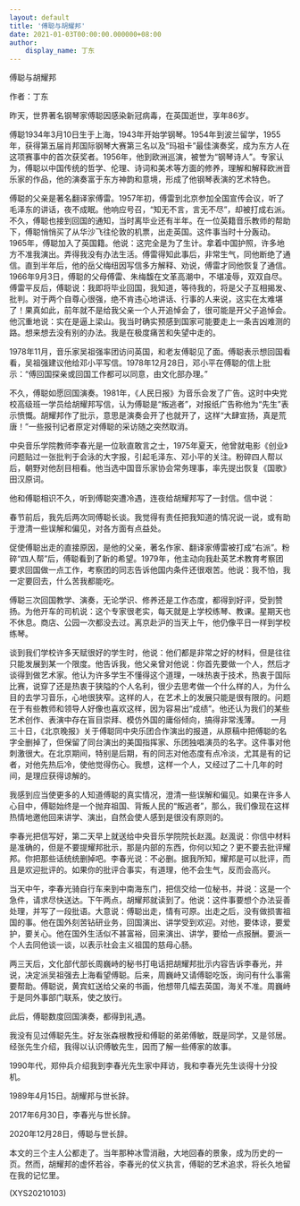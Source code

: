 ```yaml
---
layout: default
title: '傅聪与胡耀邦'
date: 2021-01-03T00:00:00.000000+08:00
author:
    display_name: 丁东
---
```


傅聪与胡耀邦

作者：丁东

昨天，世界著名钢琴家傅聪因感染新冠病毒，在英国逝世，享年86岁。

傅聪1934年3月10日生于上海，1943年开始学钢琴。1954年到波兰留学，1955年，获得第五届肖邦国际钢琴大赛第三名以及“玛祖卡”最佳演奏奖，成为东方人在这项赛事中的首次获奖者。1956年，他到欧洲巡演，被誉为“钢琴诗人”。专家认为，傅聪以中国传统的哲学、伦理、诗词和美术等方面的修养，理解和解释欧洲音乐家的作品，他的演奏富于东方神韵和意境，形成了他钢琴表演的艺术特色。

傅聪的父亲是著名翻译家傅雷。1957年初，傅雷到北京参加全国宣传会议，听了毛泽东的讲话，夜不成眠。他响应号召，“知无不言，言无不尽”，却被打成右派。不久，傅聪也接到回国的通知，当时离毕业还有半年。在一位英籍音乐教师的帮助下，傅聪悄悄买了从华沙飞往伦敦的机票，出走英国。这件事当时十分轰动。1965年，傅聪加入了英国籍。他说：这完全是为了生计。拿着中国护照，许多地方不准我演出。弄得我没有办法生活。傅雷得知此事后，非常生气，同他断绝了通信。直到半年后，他的岳父梅纽因写信多方解释、劝说，傅雷才同他恢复了通信。1966年9月3日，傅聪的父母傅雷、朱梅馥在文革高潮中，不堪凌辱，双双自尽。傅雷平反后，傅聪说：我即将毕业回国，我知道，等待我的，将是父子互相揭发、批判。对于两个自尊心很强，绝不肯违心地讲话、行事的人来说，这实在太难堪了！果真如此，前年就不是给我父亲一个人开追悼会了，很可能是开父子追悼会。他沉重地说：实在是逼上梁山。我当时确实预感到国家可能要走上一条吉凶难测的路。想来想去没有别的办法。我是在极度痛苦和失望中走的。

1978年11月，音乐家吴祖强率团访问英国，和老友傅聪见了面。傅聪表示想回国看看，吴祖强建议他给邓小平写信。1978年12月28日，邓小平在傅聪的信上批示：“傅回国探亲或回国工作都可以同意，由文化部办理。”

不久，傅聪如愿回国演奏。1981年，《人民日报》为音乐会发了广告。这时中央党校高级班一学员给胡耀邦写信，认为傅聪是“叛逃者”，对报纸广告称他为“先生”表示愤慨。胡耀邦作了批示，意思是演奏会开了也就开了，这样“大肆宣扬，真是荒唐！”一些报刊记者原定对傅聪的采访随之突然取消。

中央音乐学院教师李春光是一位耿直敢言之士，1975年夏天，他曾就电影《创业》问题贴过一张批判于会泳的大字报，引起毛泽东、邓小平的关注。粉碎四人帮以后，朝野对他刮目相看。他当选中国音乐家协会常务理事，率先提出恢复《国歌》田汉原词。

他和傅聪相识不久，听到傅聪突遭冷遇，连夜给胡耀邦写了一封信。信中说：

春节前后，我先后两次同傅聪长谈。我觉得有责任把我知道的情况说一说，或有助于澄清一些误解和偏见，对各方面有点益处。

促使傅聪出走的直接原因，是他的父亲，著名作家、翻译家傅雷被打成“右派”。粉碎“四人帮”后，傅聪看到了新的希望。1979年，他主动向我赴英艺术教育考察团要求回国做一点工作，考察团的同志告诉他国内条件还很艰苦。他说：我不怕，我一定要回去，什么苦我都能吃。

傅聪三次回国教学、演奏，无论学识、修养还是工作态度，都得到好评，受到赞扬。为他开车的司机说：这个专家很老实，每天就是上学校练琴、教课。星期天也不休息。商店、公园一次都没去过。离京赴沪的当天上午，他仍像平日一样到学校练琴。

谈到我们学校许多天赋很好的学生时，他说：他们都是非常之好的材料，但是往往只能发展到某一个限度。他告诉我，他父亲曾对他说：你首先要做一个人，然后才谈得到做艺术家。他认为许多学生不懂得这个道理，一味热衷于技术，热衷于国际比赛，说穿了还是热衷于狭隘的个人名利，很少去思考做一个什么样的人，为什么目的去学习音乐，心地很狭窄。这样的人，在艺术上的发展只能是很有限的。问题在于有些教师和领导人好像也喜欢这样，因为容易出“成绩”。他还认为我们的某些艺术创作、表演中存在盲目崇拜、模仿外国的庸俗倾向，搞得非常浅薄。　　一月三十日，《北京晚报》关于傅聪同中央乐团合作演出的报道，从原稿中把傅聪的名字全删掉了，但保留了同台演出的美国指挥家、乐团独唱演员的名字。这件事对他刺激很大。在北京期间，特别是后期，有的同志对他态度有点冷淡，尤其是有的记者，对他先热后冷，使他觉得伤心。我想，这样一个人，又经过了二十几年的时间，是理应获得谅解的。

我感到应当使更多的人知道傅聪的真实情况，澄清一些误解和偏见。如果在许多人心目中，傅聪始终是一个抛弃祖国、背叛人民的“叛逃者”，那么，我们像现在这样热情地邀他回来讲学、演出，自然会使人感到是很没有原则的。



李春光把信写好，第二天早上就送给中央音乐学院院长赵渢。赵渢说：你信中材料是准确的，但是不要提耀邦批示，那是内部的东西，你何以知之？更不要去批评耀邦。你把那些话统统删掉吧。李春光说：不必删。据我所知，耀邦是可以批评，而且是欢迎批评的。如果你的批评合事实，有道理，他不会生气，反而会高兴。

当天中午，李春光骑自行车来到中南海东门，把信交给一位秘书，并说：这是一个急件，请求尽快送达。下午两点，胡耀邦就读到了。他说：这件事要想个办法妥善处理，并写了一段批语。大意说：傅聪出走，情有可原。出走之后，没有做损害祖国的事。他在国外刻苦钻研业务，回国演出、讲学受到欢迎。对他，要体谅，要爱护，要关心。他在国外生活似不甚富裕，回来演出、讲学，要给一点报酬。要派一个人去同他谈一谈，以表示社会主义祖国的慈母心肠。

两三天后，文化部代部长周巍峙的秘书打电话把胡耀邦批示内容告诉李春光，并说，决定派吴祖强去上海看望傅聪。后来，周巍峙又请傅聪吃饭，询问有什么事需要帮助。傅聪说，黄宾虹送给父亲的书画，他想带几幅去英国，海关不准。周巍峙于是同外事部门联系，使之放行。

此后，傅聪数度回国演奏，都得到礼遇。

我没有见过傅聪先生。好友张森根教授和傅聪的弟弟傅敏，既是同学，又是邻居。经张先生介绍，我得以认识傅敏先生，因而了解一些傅家的故事。

1990年代，郑仲兵介绍我到李春光先生家中拜访，我和李春光先生谈得十分投机。

1989年4月15日。胡耀邦与世长辞。

2017年6月30日，李春光与世长辞。

2020年12月28日，傅聪与世长辞。

本文的三个主人公都走了。当年那种冰雪消融，大地回春的景象，成为历史的一页。然而，胡耀邦的虚怀若谷，李春光的仗义执言，傅聪的艺术追求，将长久地留在我的记忆里。

(XYS20210103)

